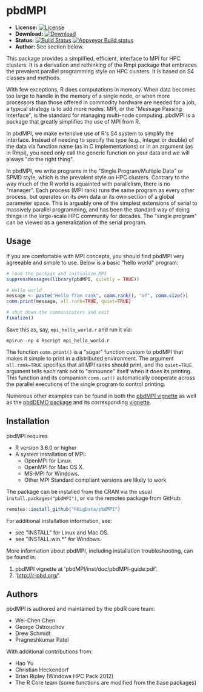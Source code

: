 # pbdMPI

* **License:** [![License](http://img.shields.io/badge/license-MPL%202-orange.svg?style=flat)](https://www.mozilla.org/MPL/2.0/)
* **Download:** [![Download](http://cranlogs.r-pkg.org/badges/pbdMPI)](https://cran.r-project.org/package=pbdMPI)
* **Status:** [![Build Status](https://app.travis-ci.com/snoweye/pbdMPI.svg?branch=master)](https://app.travis-ci.com/snoweye/pbdMPI) [![Appveyor Build status](https://ci.appveyor.com/api/projects/status/32r7s2skrgm9ubva?svg=true)](https://ci.appveyor.com/project/snoweye/pbdMPI)
* **Author:** See section below.

This package provides a simplified, efficient, interface to MPI for HPC 
clusters. It is a derivation and rethinking of the Rmpi package that embraces
the prevalent parallel programming style on HPC clusters. It is based on S4
classes and methods. 
    
With few exceptions, R does computations in memory.
When data becomes too large to handle in the memory of a single node, or
when more processors than those offered in commodity hardware are needed
for a job, a typical strategy is to add more nodes.  MPI, or the
"Message Passing Interface", is the standard for managing multi-node
computing. pbdMPI is a package that greatly simplifies the use of MPI from
R.

In pbdMPI, we make extensive use of R's S4 system to simplify the interface.
Instead of needing to specify the type (e.g., integer or double)
of the data via function name (as in C implementations) or in an argument (as 
in Rmpi), you need only call the generic function on your data and we will 
always "do the right thing".

In pbdMPI, we write programs in the "Single Program/Multiple Data" or SPMD
style, which is the prevalent style on HPC clusters.  Contrary to the way much
of the R world is aquainted with parallelism, there is no "manager".  Each
process (MPI rank) runs the same program as every other process, but operates
on its own data or its own section of a global parameter space.  This
is arguably one of the simplest extensions of serial to massively parallel
programming, and has been the standard way of doing things in the large-scale 
HPC community for decades. The "single program" can be viewed as a 
generalization of the serial program.



## Usage

If you are comfortable with MPI concepts, you should find pbdMPI very agreeable
and simple to use.  Below is a basic "hello world" program:

```r
# load the package and initialize MPI
suppressMessages(library(pbdMPI, quietly = TRUE))

# Hello world
message <- paste("Hello from rank", comm.rank(), "of", comm.size())
comm.print(message, all.rank=TRUE, quiet=TRUE)

# shut down the communicators and exit
finalize()
```

Save this as, say, `mpi_hello_world.r` and run it via:

```
mpirun -np 4 Rscript mpi_hello_world.r
```

The function `comm.print()` is a "sugar" function custom to pbdMPI that makes it
simple to print in a distributed environment.  The argument `all.rank=TRUE`
specifies that all MPI ranks should print, and the `quiet=TRUE` argument
tells each rank not to "announce" itself when it does its printing. This 
function and its companion `comm.cat()` automatically cooperate across the
parallel executions of the single program to control printing.

Numerous other examples can be found in both the
[pbdMPI vignette](https://cran.r-project.org/package=pbdMPI)
as well as the [pbdDEMO package](https://github.com/RBigData/pbdDEMO)
and its corresponding [vignette](https://cran.r-project.org/package=pbdDEMO).



## Installation

pbdMPI requires
* R version 3.6.0 or higher
* A system installation of MPI:
  - OpenMPI for Linux.
  - OpenMPI for Mac OS X.
  - MS-MPI for Windows.
  - Other MPI Standard compliant versions are likely to work

The package can be installed from the CRAN via the usual
`install.packages("pbdMPI")`, or via the remotes package from GitHub:

```r
remotes::install_github("RBigData/pbdMPI")
```

For additional installation information, see: 
  - see "INSTALL" for Linux and Mac OS.
  - see "INSTALL.win.*" for Windows.


More information about pbdMPI, including installation troubleshooting,
can be found in:

1. pbdMPI vignette at 'pbdMPI/inst/doc/pbdMPI-guide.pdf'.
2. 'http://r-pbd.org/'.



## Authors

pbdMPI is authored and maintained by the pbdR core team:
* Wei-Chen Chen
* George Ostrouchov
* Drew Schmidt
* Pragneshkumar Patel

With additional contributions from:
* Hao Yu
* Christian Heckendorf
* Brian Ripley (Windows HPC Pack 2012)
* The R Core team (some functions are modified from the base packages)

